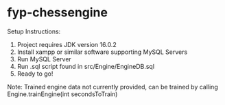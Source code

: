 # fyp-chessengine

Setup Instructions:
1. Project requires JDK version 16.0.2
2. Install xampp or similar software supporting MySQL Servers
3. Run MySQL Server
4. Run .sql script found in src/Engine/EngineDB.sql
5. Ready to go!

Note: Trained engine data not currently provided, can be trained by calling Engine.trainEngine(int secondsToTrain)
